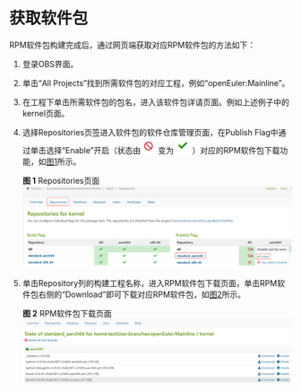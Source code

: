 # 获取软件包<a name="ZH-CN_TOPIC_0229243683"></a>

RPM软件包构建完成后，通过网页端获取对应RPM软件包的方法如下：

1.  登录OBS界面。
2.  单击“All Projects”找到所需软件包的对应工程，例如“openEuler:Mainline”。
3.  在工程下单击所需软件包的包名，进入该软件包详请页面。例如上述例子中的kernel页面。

1.  选择Repositories页签进入软件包的软件仓库管理页面，在Publish Flag中通过单击选择“Enable”开启（状态由![](figures/zh-cn_image_0229243704.png)变为![](figures/zh-cn_image_0229243702.png)）对应的RPM软件包下载功能，如[图1](#fig17480830144217)所示。

    **图 1**  Repositories页面<a name="fig17480830144217"></a>  
    ![](figures/Repositories页面.png "Repositories页面")

2.  单击Repository列的构建工程名称，进入RPM软件包下载页面，单击RPM软件包右侧的“Download”即可下载对应RPM软件包，如[图2](#fig12152145615438)所示。

    **图 2**  RPM软件包下载页面<a name="fig12152145615438"></a>  
    ![](figures/RPM软件包下载页面.png "RPM软件包下载页面")


